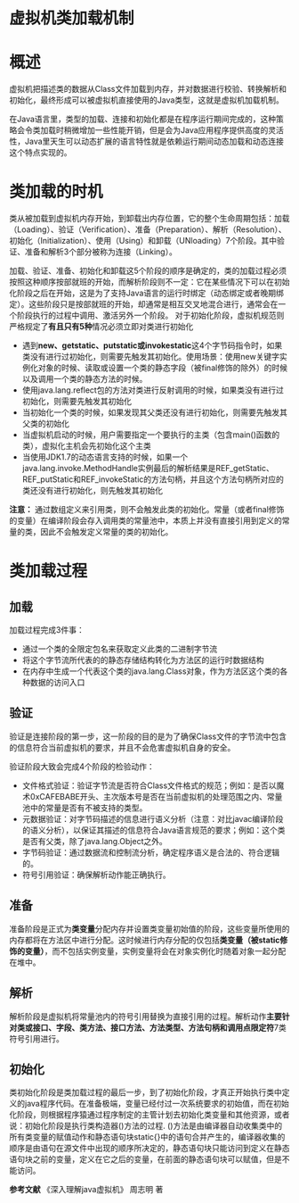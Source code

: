 # **虚拟机类加载机制**

# 概述
虚拟机把描述类的数据从Class文件加载到内存，并对数据进行校验、转换解析和初始化，最终形成可以被虚拟机直接使用的Java类型，这就是虚拟机加载机制。

在Java语言里，类型的加载、连接和初始化都是在程序运行期间完成的，这种策略会令类加载时稍微增加一些性能开销，但是会为Java应用程序提供高度的灵活性，Java里天生可以动态扩展的语言特性就是依赖运行期间动态加载和动态连接这个特点实现的。
# 类加载的时机

类从被加载到虚拟机内存开始，到卸载出内存位置，它的整个生命周期包括：加载（Loading）、验证（Verification）、准备（Preparation）、解析（Resolution）、初始化（Initialization）、使用（Using）和卸载（UNloading）7个阶段。其中验证、准备和解析3个部分被称为连接（Linking）。

加载、验证、准备、初始化和卸载这5个阶段的顺序是确定的，类的加载过程必须按照这种顺序按部就班的开始，而解析阶段则不一定：它在某些情况下可以在初始化阶段之后在开始，这是为了支持Java语言的运行时绑定（动态绑定或者晚期绑定）。这些阶段只是按部就班的开始，却通常是相互交叉地混合进行，通常会在一个阶段执行的过程中调用、激活另外一个阶段。
对于初始化阶段，虚拟机规范则严格规定了**有且只有5种**情况必须立即对类进行初始化

- 遇到**new、getstatic、putstatic或invokestatic**这4个字节码指令时，如果类没有进行过初始化，则需要先触发其初始化。使用场景：使用new关键字实例化对象的时候、读取或设置一个类的静态字段（被final修饰的除外）的时候以及调用一个类的静态方法的时候。
- 使用java.lang.reflect包的方法对类进行反射调用的时候，如果类没有进行过初始化，则需要先触发其初始化
- 当初始化一个类的时候，如果发现其父类还没有进行初始化，则需要先触发其父类的初始化
- 当虚拟机启动的时候，用户需要指定一个要执行的主类（包含main()函数的类），虚拟化主机会先初始化这个主类
- 当使用JDK1.7的动态语言支持的时候，如果一个java.lang.invoke.MethodHandle实例最后的解析结果是REF_getStatic、REF_putStatic和REF_invokeStatic的方法句柄，并且这个方法句柄所对应的类还没有进行初始化，则先触发其初始化

**注意：** 通过数组定义来引用类，则不会触发此类的初始化。常量（或者final修饰的变量）在编译阶段会存入调用类的常量池中，本质上并没有直接引用到定义的常量的类，因此不会触发定义常量的类的初始化。
# 类加载过程
## 加载
加载过程完成3件事：
- 通过一个类的全限定包名来获取定义此类的二进制字节流
- 将这个字节流所代表的的静态存储结构转化为方法区的运行时数据结构
- 在内存中生成一个代表这个类的java.lang.Class对象，作为方法区这个类的各种数据的访问入口	

## 验证
验证是连接阶段的第一步，这一阶段的目的是为了确保Class文件的字节流中包含的信息符合当前虚拟机的要求，并且不会危害虚拟机自身的安全。

验证阶段大致会完成4个阶段的检验动作：
- 文件格式验证：验证字节流是否符合Class文件格式的规范；例如：是否以魔术0xCAFEBABE开头、主次版本号是否在当前虚拟机的处理范围之内、常量池中的常量是否有不被支持的类型。
- 元数据验证：对字节码描述的信息进行语义分析（注意：对比javac编译阶段的语义分析），以保证其描述的信息符合Java语言规范的要求；例如：这个类是否有父类，除了java.lang.Object之外。
- 字节码验证：通过数据流和控制流分析，确定程序语义是合法的、符合逻辑的。
- 符号引用验证：确保解析动作能正确执行。

## 准备
准备阶段是正式为**类变量**分配内存并设置类变量初始值的阶段，这些变量所使用的内存都将在方法区中进行分配。这时候进行内存分配的仅包括**类变量（被static修饰的变量）**，而不包括实例变量，实例变量将会在对象实例化时随着对象一起分配在堆中。

## 解析
解析阶段是虚拟机将常量池内的符号引用替换为直接引用的过程。解析动作**主要针对类或接口、字段、类方法、接口方法、方法类型、方法句柄和调用点限定符**7类符号引用进行。

## 初始化
类初始化阶段是类加载过程的最后一步，到了初始化阶段，才真正开始执行类中定义的java程序代码。在准备极端，变量已经付过一次系统要求的初始值，而在初始化阶段，则根据程序猿通过程序制定的主管计划去初始化类变量和其他资源，或者说：初始化阶段是执行类构造器<clinit>()方法的过程.
<clinit>()方法是由编译器自动收集类中的所有类变量的赋值动作和静态语句块static{}中的语句合并产生的，编译器收集的顺序是由语句在源文件中出现的顺序所决定的，静态语句块只能访问到定义在静态语句块之前的变量，定义在它之后的变量，在前面的静态语句块可以赋值，但是不能访问。

**参考文献**
《深入理解java虚拟机》 周志明 著
